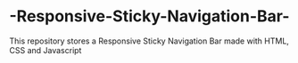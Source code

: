 # -Responsive-Sticky-Navigation-Bar-
This repository stores a Responsive Sticky Navigation Bar made with HTML, CSS and Javascript

